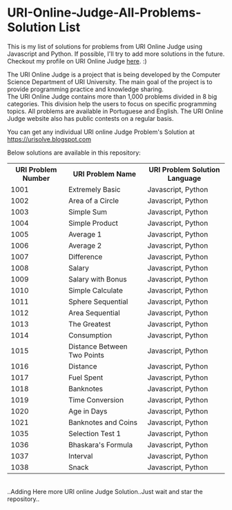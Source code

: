 # URI-Online-Judge-All-Problems-Solution List
This is my list of solutions for problems from URI Online Judge using Javascript and Python. If possible, I'll try to add more solutions in the future. Checkout my profile on URI Online Judge <a href="https://www.urionlinejudge.com.br/judge/en/profile/524130">here</a>. :)<br />

The URI Online Judge is a project that is being developed by the Computer Science Department of URI University. The main goal of the project is to provide programming practice and knowledge sharing.<br /> The URI Online Judge contains more than 1,000 problems divided in 8 big categories. This division help the users to focus on specific programming topics. All problems are available in Portuguese and English. The URI Online Judge website also has public contests on a regular basis.<br />

You can get any individual URI online Judge Problem's Solution at https://urisolve.blogspot.com<br />

Below solutions are available in this repository:<br />

<table class="table table-responsive">

<tr>
<th>URI Problem Number</th>
<th>URI Problem Name </th>
<th>URI Problem Solution Language</th>
</tr>

<tr>
<td>1001</td>
<td>Extremely Basic</td>
<td>Javascript, Python</td>
</tr>

<tr>
<td>1002</td>
<td>Area of a Circle</td>
<td>Javascript, Python</td>
</tr>

<tr>
<td>1003</td>
<td>Simple Sum</td>
<td>Javascript, Python</td>
</tr>

<tr>
<td>1004</td>
<td>Simple Product</td>
<td>Javascript, Python</td>
</tr>

<tr>
<td>1005</td>
<td>Average 1</td>
<td>Javascript, Python</td>
</tr>

<tr>
<td>1006</td>
<td>Average 2</td>
<td>Javascript, Python</td>
</tr>


<tr>
<td>1007</td>
<td>Difference</td>
<td>Javascript, Python</td>
</tr>


<tr>
<td>1008</td>
<td>Salary</td>
<td>Javascript, Python</td>
</tr>

<tr>
<td>1009</td>
<td>Salary with Bonus</td>
<td>Javascript, Python</td>
</tr>

<tr>
<td>1010</td>
<td>Simple Calculate</td>
<td>Javascript, Python</td>
</tr>

<tr>
<td>1011</td>
<td>Sphere	Sequential</td>
<td>Javascript, Python</td>
</tr>

<tr>
<td>1012</td>
<td>Area	Sequential</td>
<td>Javascript, Python</td>
</tr>

<tr>
<td>1013</td>
<td>The Greatest</td>
<td>Javascript, Python</td>
</tr>

<tr>
<td>1014</td>
<td>Consumption</td>
<td>Javascript, Python</td>
</tr>

<tr>
<td>1015</td>
<td>Distance Between Two Points</td>
<td>Javascript, Python</td>
</tr>

<tr>
<td>1016</td>
<td>Distance</td>
<td>Javascript, Python</td>
</tr>

<tr>
<td>1017</td>
<td>Fuel Spent</td>
<td>Javascript, Python</td>
</tr>

<tr>
<td>1018</td>
<td>Banknotes</td>
<td>Javascript, Python</td>
</tr>

<tr>
<td>1019</td>
<td>Time Conversion</td>
<td>Javascript, Python</td>
</tr>

<tr>
<td>1020</td>
<td>Age in Days</td>
<td>Javascript, Python</td>
</tr>

<tr>
<td>1021</td>
<td>Banknotes and Coins</td>
<td>Javascript, Python</td>
</tr>

<tr>
<td>1035</td>
<td>Selection Test 1</td>
<td>Javascript, Python</td>
</tr>

<tr>
<td>1036</td>
<td>Bhaskara's Formula</td>
<td>Javascript, Python</td>
</tr>

<tr>
<td>1037</td>
<td>Interval</td>
<td>Javascript, Python</td>
</tr>

<tr>
<td>1038</td>
<td>Snack</td>
<td>Javascript, Python</td>
</tr>
</table>

<br />..Adding Here more URI online Judge Solution..Just wait and star the repository..
